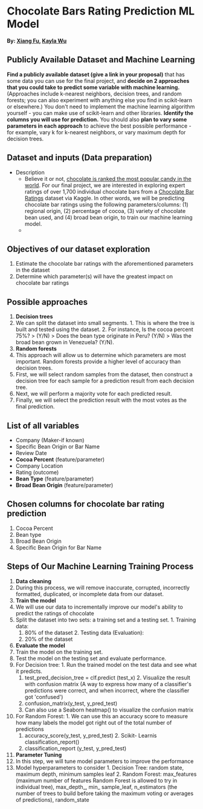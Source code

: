 # Chocolate Bars Rating Prediction ML Model

**By: [Xiang Fu](https://www.linkedin.com/in/xfu22/), [Kayla Wu](https://www.linkedin.com/in/kayla-wu-bu/)**


## Publicly Available Dataset and Machine Learning

**Find a publicly available dataset (give a link in your proposal)** that has some data you can use for the final project, and **decide on 2 approaches that you could take to predict some variable with machine learning.** (Approaches include k-nearest neighbors, decision trees, and random forests; you can also experiment with anything else you find in scikit-learn or elsewhere.) You don't need to implement the machine learning algorithm yourself - you can make use of scikit-learn and other libraries. **ldentify the columns you will use for prediction.** You should also **plan to vary some parameters in each approach** to achieve the best possible performance - for example, vary k for k-nearest neighbors, or vary maximum depth for decision trees.


## **Dataset and inputs (Data preparation)**

- Description
  - Believe it or not, [chocolate is ranked the most popular candy in the world](https://www.foodbeverageinsider.com/confectionery/chocolate-preferred-candy-america-poll-finds). For our final project, we are interested in exploring expert ratings of over 1,700 individual chocolate bars from a [Chocolate Bar Ratings](https://www.kaggle.com/datasets/rtatman/chocolate-bar-ratings) dataset via Kaggle. In other words, we will be predicting chocolate bar ratings using the following parameters/columns: (1) regional origin, (2) percentage of cocoa, (3) variety of chocolate bean used, and (4) broad bean origin, to train our machine learning model.
  - 

## **Objectives of our dataset exploration**

1. Estimate the chocolate bar ratings with the aforementioned parameters in the dataset
2. Determine which parameter(s) will have the greatest impact on chocolate bar ratings


## **Possible approaches**

1. **Decision trees**
  1. We can split the dataset into small segments.
    1. This is where the tree is built and tested using the dataset.
    2. For instance, Is the cocoa percent 75%? \> (Y/N) \> Does the bean type originate in Peru? (Y/N) \> Was the broad bean grown in Venezuela? (Y/N).
2. **Random forests**
  1. This approach will allow us to determine which parameters are most important. Random forests provide a higher level of accuracy than decision trees.
  2. First, we will select random samples from the dataset, then construct a decision tree for each sample for a prediction result from each decision tree.
  3. Next, we will perform a majority vote for each predicted result.
  4. Finally, we will select the prediction result with the most votes as the final prediction.
 

## **List of all variables**

- Company (Maker-if known)
- Specific Bean Origin or Bar Name
- Review Date
- **Cocoa Percent** (feature/parameter)
- Company Location
- Rating (outcome)
- **Bean Type** (feature/parameter)
- **Broad Bean Origin** (feature/parameter)


## **Chosen columns for chocolate bar rating prediction**

1. Cocoa Percent
2. Bean type
3. Broad Bean Origin
4. Specific Bean Origin for Bar Name


## **Steps of Our Machine Learning Training Process**

1. **Data cleaning**
  1. During this process, we will remove inaccurate, corrupted, incorrectly formatted, duplicated, or incomplete data from our dataset.
2. **Train the model**
  1. We will use our data to incrementally improve our model's ability to predict the ratings of chocolate
  2. Split the dataset into two sets: a training set and a testing set.
    1. Training data:
      1. 80% of the dataset
    2. Testing data (Evaluation):
      1. 20% of the dataset
3. **Evaluate the model**
  1. Train the model on the training set.
  2. Test the model on the testing set and evaluate performance.
  3. For Decision tree:
    1. Run the trained model on the test data and see what it predicts.
      1. test\_pred\_decision\_tree = clf.predict (test\_x)
    2. Visualize the result with confusion matrix (A way to express how many of a classifier's predictions were correct, and when incorrect, where the classifier got 'confused')
      1. confusion\_matrix(y\_test, y\_pred\_test)
      2. Can also use a Seaborn heatmap() to visualize the confusion matrix
  4. For Random Forest:
    1. We can use this an accuracy score to measure how many labels the model got right out of the total number of predictions
      1. accuracy\_score(y\_test, y\_pred\_test)
    2. Scikit- Learnis classification\_report()
      1. classification\_report (y\_test, y\_pred\_test)
4. **Parameter Tuning**
  1. In this step, we will tune model parameters to improve the performance
  2. Model hyperparameters to consider
    1. Decision Tree: random state, maximum depth, minimum samples leaf
    2. Random Forest: max\_features (maximum number of features Random Forest is allowed to try in individual tree), max\_depth\_, min\_ sample\_leaf, n\_estimators (the number of trees to build before taking the maximum voting or averages of predictions), random\_state

